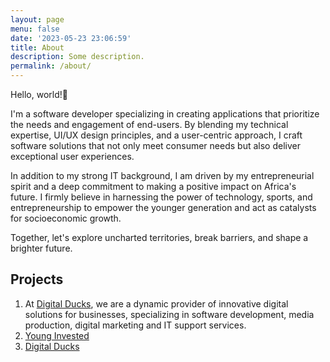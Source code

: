 ```yaml
---
layout: page
menu: false
date: '2023-05-23 23:06:59'
title: About
description: Some description.
permalink: /about/
---
```


Hello, world!👋 

I'm a software developer specializing in creating applications that prioritize the needs and engagement of end-users. By blending my technical expertise, UI/UX design principles, and a user-centric approach, I craft software solutions that not only meet consumer needs but also deliver exceptional user experiences.

In addition to my strong IT background, I am driven by my entrepreneurial spirit and a deep commitment to making a positive impact on Africa's future. I firmly believe in harnessing the power of technology, sports, and entrepreneurship to empower the younger generation and act as catalysts for socioeconomic growth.

Together, let's explore uncharted territories, break barriers, and shape a brighter future.

## Projects

1. At [Digital Ducks](https://www.digitalducks.co.ke), we are a dynamic provider of innovative digital solutions for businesses, specializing in software development, media production, digital marketing and IT support services.
2. [Young Invested](https://www.digitalducks.co.ke)
3. [Digital Ducks](https://www.digitalducks.co.ke)

